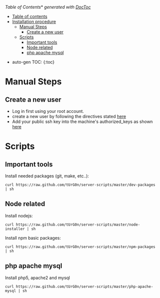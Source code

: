 *Table of Contents**  *generated with [DocToc](http://doctoc.herokuapp.com/)*

- [Table of contents](#table-of-contents)
- [Installation procedure](#installation-procedure)
	- [Manual Steps](#manual-steps)
		- [Create a new user](#create-a-new-user)
	- [Scripts](#scripts)
		- [Important tools](#important-tools)
		- [Node related](#node-related)
		- [php apache mysql](#php-apache-mysql)

* auto-gen TOC:
{:toc}
# Manual Steps

## Create a new user

* Log in first using your root account.
* create a new user by following the directives stated [here](http://clipboard.com/clip/LQcvw4nICMqjz1jdSTlg7IGrxjI1KAEvahLe)
* Add your public ssh key into the machine's authorized_keys as shown [here](http://clipboard.com/clip/LQcwYYrilCbrSi5vHD_Udpg8avI5A2byW0Te)

# Scripts

## Important tools

Install needed packages (git, make, etc..):

`` curl https://raw.github.com/tUrG0n/server-scripts/master/dev-packages | sh ``

## Node related

Install nodejs:

`` curl https://raw.github.com/tUrG0n/server-scripts/master/node-installer | sh ``

Install npm basic packages:

`` curl https://raw.github.com/tUrG0n/server-scripts/master/npm-packages | sh ``

## php apache mysql

Install php5, apache2 and mysql

`` curl https://raw.github.com/tUrG0n/server-scripts/master/php-apache-mysql | sh ``

